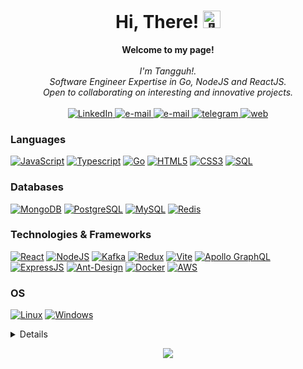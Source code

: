 <h1 align="center">Hi, There! <img src="https://github.com/wervlad/wervlad/assets/24524555/766d336d-b87d-44ba-807c-c51de2bc6b4d" width="28px" alt="👋"></h1>

<p align="center">
    <b>Welcome to my page!</b><br><br>
    <i>
        I'm Tangguh!.<br>
        Software Engineer Expertise in Go, NodeJS and ReactJS.<br>
        Open to collaborating on interesting and innovative projects.<br>
    </i><br>
    <a href="https://www.linkedin.com/in/wervlad">
        <img src="https://img.shields.io/badge/LinkedIn-blue?style=flat-square&logo=linkedin" alt="LinkedIn">
    </a>
    <a href="mailto:mtangguh97@gmail.com">
        <img src="https://img.shields.io/badge/Email-blue?style=flat-square&logo=gmail&logoColor=white" alt="e-mail">
    </a>
    <a href="https://wa.me/+6282116780425">
        <img src="https://img.shields.io/badge/WhatsApp-blue?style=flat-square&logo=whatsapp&logoColor=white" alt="e-mail">
    </a>
    <a href="https://t.me/Tangguhriyadi97">
        <img src="https://img.shields.io/badge/Telegram-blue?style=flat-square&logo=telegram&logoColor=white" alt="telegram">
    </a>
    <a href="https://tangguhriyadi.showwcase.com">
        <img src="https://img.shields.io/badge/website-blue?style=flat-square&logo=About.me&logoColor=white" alt="web">
    </a>
    
</p>

### Languages
[![JavaScript](https://img.shields.io/badge/javascript-black?style=for-the-badge&logo=javascript)](https://github.com/tangguhriyadi)
[![Typescript](https://img.shields.io/badge/TypeScript-black?style=for-the-badge&logo=typescript&logoColor=007ACC)](https://github.com/tangguhriyadi)
[![Go](https://img.shields.io/badge/Go-black?style=for-the-badge&logo=go&logoColor=00ADD8)](https://github.com/tangguhriyadi)
[![HTML5](https://img.shields.io/badge/html5-black?style=for-the-badge&logo=html5)](https://github.com/tangguhriyadi)
[![CSS3](https://img.shields.io/badge/css3-black?style=for-the-badge&logo=css3)](https://github.com/tangguhriyadi)
[![SQL](https://img.shields.io/badge/sql-black?style=for-the-badge&logo=mysql)](https://github.com/tangguhriyadi)

### Databases
[![MongoDB](https://img.shields.io/badge/MongoDB-black?style=for-the-badge&logo=mongodb&logoColor=4EA94B)](https://github.com/tangguhriyadi)
[![PostgreSQL](https://img.shields.io/badge/PostgreSQL-black?style=for-the-badge&logo=postgresql&logoColor=316192)](https://github.com/tangguhriyadi)
[![MySQL](https://img.shields.io/badge/MySQL-black?style=for-the-badge&logo=MySQL&logoColor=white)](https://github.com/tangguhriyadi)
[![Redis](https://img.shields.io/badge/redis-black.svg?&style=for-the-badge&logo=redis&logoColor=%23DD0031)](https://github.com/tangguhriyadi)

### Technologies & Frameworks
[![React](https://img.shields.io/badge/react-black?style=for-the-badge&logo=react)](https://github.com/tangguhriyadi)
[![NodeJS](https://img.shields.io/badge/Node.js-black?style=for-the-badge&logo=nodedotjs&logoColor=339933)](https://github.com/tangguhriyadi)
[![Kafka](https://img.shields.io/badge/Apache_Kafka-black?style=for-the-badge&logo=apache-kafka&logoColor=white)](https://github.com/tangguhriyadi)
[![Redux](https://img.shields.io/badge/Redux-black?style=for-the-badge&logo=redux&logoColor=593D88)](https://github.com/tangguhriyadi)
[![Vite](https://img.shields.io/badge/Vite-black?style=for-the-badge&logo=vite&logoColor=B73BFE)](https://github.com/tangguhriyadi)
[![Apollo GraphQL](https://img.shields.io/badge/Apollo%20GraphQL-black?&style=for-the-badge&logo=Apollo%20GraphQL&logoColor=white)](https://github.com/tangguhriyadi)
[![ExpressJS](https://img.shields.io/badge/Express.js-000000?style=for-the-badge&logo=express&logoColor=white)](https://github.com/tangguhriyadi)
[![Ant-Design](https://img.shields.io/badge/Ant%20Design-black?style=for-the-badge&logo=antdesign&logoColor=1890FF)](https://github.com/tangguhriyadi)
[![Docker](https://img.shields.io/badge/docker-black?style=for-the-badge&logo=docker)](https://hub.docker.com/u/tangguhriyadi)
[![AWS](https://img.shields.io/badge/Amazon_AWS-black?style=for-the-badge&logo=amazonaws&logoColor=FF9900)](https://hub.docker.com/u/tangguhriyadi)

### OS
[![Linux](https://img.shields.io/badge/linux-black?style=for-the-badge&logo=Linux)](https://github.com/wervlad)
[![Windows](https://img.shields.io/badge/Windows-black?style=for-the-badge&logo=Windows)](https://github.com/wervlad)

<details>
<p align="center">
  <a href="https://github.com/tangguhriyadi">
    <img src="http://github-profile-summary-cards.vercel.app/api/cards/profile-details?username=tangguhriyadi&theme=transparent" />
  </a>
  <a href="https://github.com/tangguhriyadi">
    <img src="https://github-readme-streak-stats.herokuapp.com/?user=tangguhriyadi&hide_border=true&card_width=338&theme=transparent" />
  </a>
  <a href="https://github.com/tangguhriyadi">
    <img src="http://github-profile-summary-cards.vercel.app/api/cards/stats?username=tangguhriyadi&theme=transparent" />
  </a>
<!--   <a href="https://github.com/tangguhriyadi">
    <img src="https://github-readme-stats.vercel.app/api/top-langs/?username=tangguhriyadi&langs_count=10&exclude_repo=&hide=jupyter%20notebook,vim%20script,cmake,makefile,batchfile,emacs%20lisp,css,html&layout=default&card_width=699&hide_border=true&theme=transparent" />
  </a> -->
</p>
</details>

<p align="center">
  <a href="https://github.com/tangguhriyadi">
    <img src="https://komarev.com/ghpvc/?username=tangguhriyadi&color=blue&style=flat)" />
  </a>
</p>

